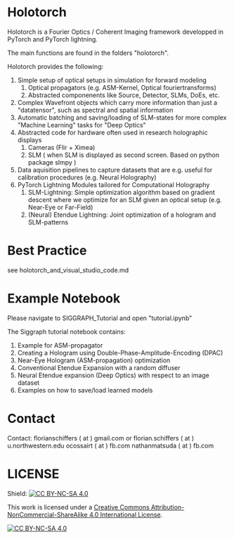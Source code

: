 # Holotorch

Holotorch is a Fourier Optics / Coherent Imaging framework developped in PyTorch and PyTorch lightning.

The main functions are found in the folders "holotorch".

Holotorch provides the following:

1. Simple setup of optical setups in simulation for forward modeling
    1. Optical propagators (e.g. ASM-Kernel, Optical fouriertransforms)
    2. Abstracted componenents like Source, Detector, SLMs, DoEs, etc.
2. Complex Wavefront objects which carry more information than just a "datatensor", such as spectral and spatial information
3. Automatic batching and saving/loading of SLM-states for more complex "Machine Learning" tasks for "Deep Optics"
4. Abstracted code for hardware often used in research holographic displays
    1. Cameras (Flir + Ximea)
    2. SLM ( when SLM is displayed as second screen. Based on python package slmpy )
5. Data aquisition pipelines to capture datasets that are e.g. useful for calibration procedures (e.g. Neural Holography)
6. PyTorch Lightning Modules tailored for Computational Holography 
    1. SLM-Lightning: Simple optimization algorithm based on gradient descent where we optimize for an SLM given an optical setup (e.g. Near-Eye or Far-Field)
    2. (Neural) Etendue Lightning: Joint optimization of a hologram and SLM-patterns

# Best Practice
see holotorch_and_visual_studio_code.md

# Example Notebook

Please navigate to SIGGRAPH_Tutorial and open "tutorial.ipynb"

The Siggraph tutorial notebook contains:

1. Example for ASM-propagator
2. Creating a Hologram using Double-Phase-Amplitude-Encoding (DPAC)
3. Near-Eye Hologram (ASM-propagation) optimization
4. Conventional Etendue Expansion with a random diffuser
5. Neural Etendue expansion (Deep Optics) with respect to an image dataset
6. Examples on how to save/load learned models

# Contact
Contact:
florianschiffers ( at ) gmail.com or florian.schiffers ( at ) u.northwestern.edu
ocossairt ( at ) fb.com
nathanmatsuda ( at ) fb.com

# LICENSE

Shield: [![CC BY-NC-SA 4.0][cc-by-nc-sa-shield]][cc-by-nc-sa]

This work is licensed under a
[Creative Commons Attribution-NonCommercial-ShareAlike 4.0 International License][cc-by-nc-sa].

[![CC BY-NC-SA 4.0][cc-by-nc-sa-image]][cc-by-nc-sa]

[cc-by-nc-sa]: http://creativecommons.org/licenses/by-nc-sa/4.0/
[cc-by-nc-sa-image]: https://licensebuttons.net/l/by-nc-sa/4.0/88x31.png
[cc-by-nc-sa-shield]: https://img.shields.io/badge/License-CC%20BY--NC--SA%204.0-lightgrey.svg
